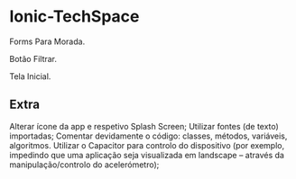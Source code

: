 # Ionic-TechSpace

Forms Para Morada.

Botão Filtrar.

Tela Inicial.

## Extra

Alterar ícone da app e respetivo Splash Screen;
Utilizar fontes (de texto) importadas;
Comentar devidamente o código: classes, métodos, variáveis, algoritmos.
Utilizar o Capacitor para controlo do dispositivo (por exemplo, impedindo que uma
aplicação seja visualizada em landscape – através da manipulação/controlo do
acelerómetro);
